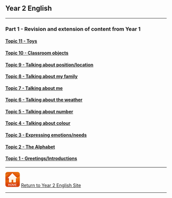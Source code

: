 ## Year 2 English

<!--### Part 2 
#### [Topic 14 - Actions - I can...]
#### [Topic 13 - Actions... I can...] 
#### [Topic 12 - Language for playing games...] --> 

***

### Part 1 - Revision and extension of content from Year 1

<!--#### [Topic 11 - Toys] -->
#### [Topic 11 - Toys](https://tangerina-pt.github.io/English/Toys_B)

<!--#### [Topic 10 - Classroom objects] -->
#### [Topic 10 - Classroom objects](https://tangerina-pt.github.io/English/Classroom_Objects_B)

<!--#### Topic 9 - Talking about position/location-->
#### [Topic 9 - Talking about position/location](https://tangerina-pt.github.io/English/Prep_Place_B)

<!--#### Topic 8 - Talking about my family-->
#### [Topic 8 - Talking about my family](https://tangerina-pt.github.io/English/Family_B)

<!--#### Topic 7 - Talking about me-->
#### [Topic 7 - Talking about me](https://tangerina-pt.github.io/English/Body_Parts_B)

#### [Topic 6 - Talking about the weather](https://tangerina-pt.github.io/English/Weather_B)

#### [Topic 5 - Talking about number](https://tangerina-pt.github.io/English/Number_B)

#### [Topic 4 - Talking about colour](https://tangerina-pt.github.io/English/Colours_B)

#### [Topic 3 - Expressing emotions/needs](https://tangerina-pt.github.io/English/Feelings_B)

#### [Topic 2 - The Alphabet](https://tangerina-pt.github.io/English/Alphabet_B)

#### [Topic 1 - Greetings/Introductions](https://tangerina-pt.github.io/English/Greetings_B)




***
[![home](/images/home.PNG)](https://tangerina-pt.github.io/English/Year2) [Return to Year 2 English Site](https://tangerina-pt.github.io/English/Year2)

***
